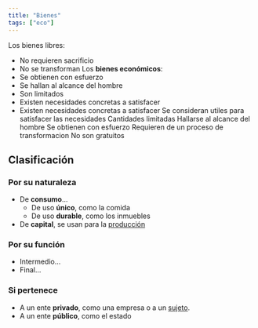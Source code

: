 ```yaml
---
title: "Bienes"
tags: ["eco"]
---
```

Los bienes libres:
- No requieren sacrificio
- No se transforman
Los **bienes económicos**:
- Se obtienen con esfuerzo
- Se hallan al alcance del hombre
- Son limitados
- Existen necesidades concretas a satisfacer
- Existen necesidades concretas a satisfacer
Se consideran utiles para satisfacer las necesidades
Cantidades limitadas
Hallarse al alcance del hombre
Se obtienen con esfuerzo
Requieren de un proceso de transformacion
No son gratuitos
## Clasificación
### Por su naturaleza
- De **consumo**...
	- De uso **único**, como la comida
	- De uso **durable**, como los inmuebles
- De **capital**, se usan para la [producción](#)
### Por su función
- Intermedio...
- Final...
###  Si pertenece
- A un ente **privado**, como una empresa o a un [sujeto](#).
- A un ente **público**, como el estado